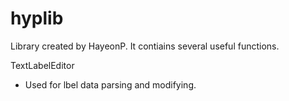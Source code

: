 hyplib
===============
Library created by HayeonP.
It contiains several useful functions.

TextLabelEditor
  - Used for lbel data parsing and modifying.
